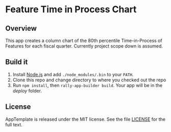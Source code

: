 Feature Time in Process Chart
=========================

## Overview

This app creates a column chart of the 80th percentile Time-in-Process of Features for each fiscal quarter. Currently project scope down is assumed.

## Build it

1. Install [Node.js](http://nodejs.org) and add ```./node_modules/.bin``` to your ```PATH```.
1. Clone this repo and change directory to where you checked out the repo
1. Run ```npm install```, then ```rally-app-builder build```. Your app will be in the *deploy* folder.

## License

AppTemplate is released under the MIT license.  See the file [LICENSE](https://raw.github.com/RallyApps/AppTemplate/master/LICENSE) for the full text.
